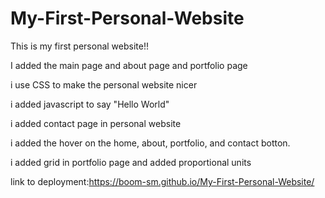 # My-First-Personal-Website

This is my first personal website!!

I added the main page and about page and portfolio page

i use CSS to make the personal website nicer

i added javascript to say "Hello World"

i added contact page in personal website

i added the hover on the home, about, portfolio, and contact botton.

i added grid in portfolio page and added proportional units

link to deployment:https://boom-sm.github.io/My-First-Personal-Website/